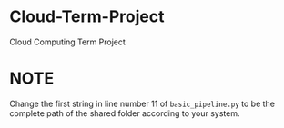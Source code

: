 # Cloud-Term-Project
Cloud Computing Term Project

# NOTE
Change the first string in line number 11 of `basic_pipeline.py` to be the complete path of the shared folder according to your system.

